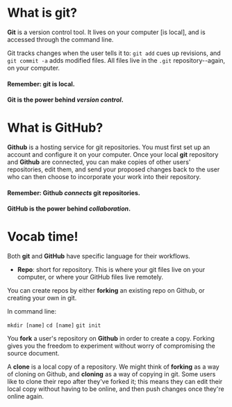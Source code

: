 
# What is git? 

**Git** is a version control tool. It lives on your computer [is local], and is accessed through the command line. 

Git tracks changes when the user tells it to: `git add` cues up revisions, and `git commit -a` adds modified files. All files live in the `.git` repository--again, on your computer.

#### Remember: git is local.
#### Git is the power behind *version control*.

# What is GitHub?

**Github** is a hosting service for git repositories. You must first set up an account and configure it on your computer. Once your local **git** repository and **Github** are connected, you can make copies of other users' repositories, edit them, and send your proposed changes back to the user who can then choose to incorporate your work into their repository. 

#### Remember: Github _connects_ git repositories.
#### GitHub is the power behind *collaboration*.

# Vocab time!

Both **git** and **GitHub** have specific language for their workflows. 

* **Repo**: short for repository. This is where your git files live on your computer, or where your GitHub files live remotely.

You can create repos by either **forking** an existing repo on Github, or creating your own in git.

In command line:

`mkdir [name]`
`cd [name]`
`git init`

You **fork** a user's repository on **Github** in order to create a copy. Forking gives you the freedom to experiment without worry of compromising the source document.

A **clone** is a local copy of a repository. We might think of **forking** as a way of cloning on Github, and **cloning** as a way of copying in git. Some users like to clone their repo after they've forked it; this means they can edit their local copy without having to be online, and then push changes once they're online again.


